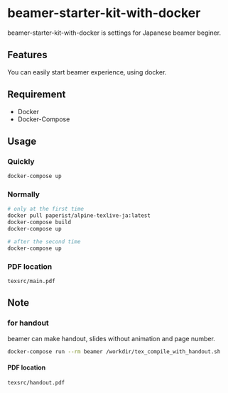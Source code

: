 # beamer-starter-kit-with-docker

beamer-starter-kit-with-docker is settings for Japanese beamer beginer.

## Features

You can easily start beamer experience, using docker.

## Requirement

- Docker
- Docker-Compose

## Usage

### Quickly
```bash
docker-compose up
```

### Normally
```bash
# only at the first time
docker pull paperist/alpine-texlive-ja:latest
docker-compose build
docker-compose up

# after the second time
docker-compose up
```

### PDF location

`texsrc/main.pdf`

## Note

###  for handout

beamer can make handout, slides without animation and page number.

```bash
docker-compose run --rm beamer /workdir/tex_compile_with_handout.sh
```

#### PDF location

`texsrc/handout.pdf`
